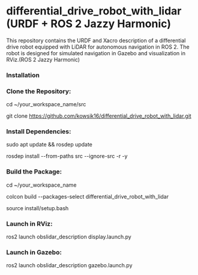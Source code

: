 # differential_drive_robot_with_lidar (URDF + ROS 2 Jazzy Harmonic)
This repository contains the URDF and Xacro description of a differential drive robot equipped with LiDAR for autonomous navigation in ROS 2. The robot is designed for simulated navigation in Gazebo and visualization in RViz.(ROS 2 Jazzy Harmonic)

### Installation

### Clone the Repository:


cd ~/your_workspace_name/src 

git clone https://github.com/kowsik16/differential_drive_robot_with_lidar.git

### Install Dependencies:

sudo apt update && rosdep update

rosdep install --from-paths src --ignore-src -r -y


### Build the Package:

cd ~/your_workspace_name

colcon build --packages-select differential_drive_robot_with_lidar

source install/setup.bash


### Launch in RViz:

ros2 launch obslidar_description display.launch.py


### Launch in Gazebo:

ros2 launch obslidar_description gazebo.launch.py
